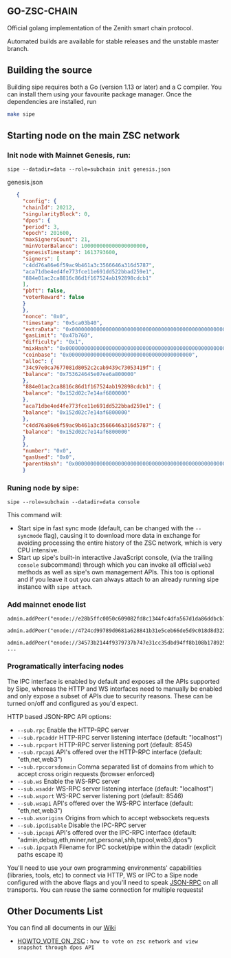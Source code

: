 ## GO-ZSC-CHAIN

Official golang implementation of the Zenith smart chain protocol.

Automated builds are available for stable releases and the unstable master branch.

## Building the source

Building sipe requires both a Go (version 1.13 or later) and a C compiler.
You can install them using your favourite package manager.
Once the dependencies are installed, run
```bash
make sipe
```

## Starting node on the main ZSC network

### Init node with Mainnet Genesis, run:
``` 
sipe --datadir=data --role=subchain init genesis.json
```

genesis.json
   ```json
      {
        "config": {
        "chainId": 20212,
        "singularityBlock": 0,
        "dpos": {
        "period": 3,
        "epoch": 201600,
        "maxSignersCount": 21,
        "minVoterBalance": 100000000000000000000,
        "genesisTimestamp": 1613793600,
        "signers": [
        "c4dd76a86e6f59ac9b461a3c3566646a316d5787",
        "aca71dbe4ed4fe773fce11e691dd522bbad259e1",
        "884e01ac2ca8816c86d1f167524ab192898cdcb1"
        ],
        "pbft": false,
        "voterReward": false
        }
        },
        "nonce": "0x0",
        "timestamp": "0x5ca03b40",
        "extraData": "0x00000000000000000000000000000000000000000000000000000000000000000000000000000000000000000000000000000000000000000000000000000000000000000000000000000000000000000000000000000000000000000000000000",
        "gasLimit": "0x47b760",
        "difficulty": "0x1",
        "mixHash": "0x0000000000000000000000000000000000000000000000000000000000000000",
        "coinbase": "0x0000000000000000000000000000000000000000",
        "alloc": {
        "34c97e0ca7677081d8052c2cab9439c73053419f": {
        "balance": "0x753624645e07ee6a800000"
        },
        "884e01ac2ca8816c86d1f167524ab192898cdcb1": {
        "balance": "0x152d02c7e14af6800000"
        },
        "aca71dbe4ed4fe773fce11e691dd522bbad259e1": {
        "balance": "0x152d02c7e14af6800000"
        },
        "c4dd76a86e6f59ac9b461a3c3566646a316d5787": {
        "balance": "0x152d02c7e14af6800000"
        }
        },
        "number": "0x0",
        "gasUsed": "0x0",
        "parentHash": "0x0000000000000000000000000000000000000000000000000000000000000000"
        }
   ```

### Runing node by sipe:
```shell
sipe --role=subchain --datadir=data console
```  

This command will:

* Start sipe in fast sync mode (default, can be changed with the `--syncmode` flag), causing it to
  download more data in exchange for avoiding processing the entire history of the ZSC network,
  which is very CPU intensive.
* Start up sipe's built-in interactive JavaScript console,
  (via the trailing `console` subcommand) through which you can invoke all official `web3` methods
  as well as sipe's own management APIs.
  This too is optional and if you leave it out you can always attach to an already running sipe instance
  with `sipe attach`.

### Add mainnet enode list
```shell
admin.addPeer("enode://e28b5ffc0050c609082fd8c1344fc4dfa567d1da86ddbcb72c82ac16a5524031830afe1a9c049ba229cf71f16f0adb21412f1500c2f7b6e2915ffbd09f821efc@47.242.249.245:30301")
   
admin.addPeer("enode://4724cd99789d0681a628841b31e5ceb66de5d9c018d8d322552e13c3c7987d3ebaa937c290b552351073b0da159dc395be7f9e4f5227ac87441895f0c19036a9@47.242.81.113:30301")
   
admin.addPeer("enode://34573b2144f9379737b747e31cc35dbd94ff8b108b1789253b60cf16a1cf7cca1bc4c53d21772311e7111625ebdf873635a0c06dcb4d83ee93b04a507dc787ff@8.210.253.177:30301")
...
```

### Programatically interfacing nodes

The IPC interface is enabled by default and exposes all the APIs supported by Sipe, whereas the HTTP
and WS interfaces need to manually be enabled and only expose a subset of APIs due to security reasons.
These can be turned on/off and configured as you'd expect.

HTTP based JSON-RPC API options:

* `--sub.rpc` Enable the HTTP-RPC server
* `--sub.rpcaddr` HTTP-RPC server listening interface (default: "localhost")
* `--sub.rpcport` HTTP-RPC server listening port (default: 8545)
* `--sub.rpcapi` API's offered over the HTTP-RPC interface (default: "eth,net,web3")
* `--sub.rpccorsdomain` Comma separated list of domains from which to accept cross origin requests (browser enforced)
* `--sub.ws` Enable the WS-RPC server
* `--sub.wsaddr` WS-RPC server listening interface (default: "localhost")
* `--sub.wsport` WS-RPC server listening port (default: 8546)
* `--sub.wsapi` API's offered over the WS-RPC interface (default: "eth,net,web3")
* `--sub.wsorigins` Origins from which to accept websockets requests
* `--sub.ipcdisable` Disable the IPC-RPC server
* `--sub.ipcapi` API's offered over the IPC-RPC interface (default: "admin,debug,eth,miner,net,personal,shh,txpool,web3,dpos")
* `--sub.ipcpath` Filename for IPC socket/pipe within the datadir (explicit paths escape it)

You'll need to use your own programming environments' capabilities (libraries, tools, etc) to connect
via HTTP, WS or IPC to a Sipe node configured with the above flags and you'll need to speak [JSON-RPC](http://www.jsonrpc.org/specification)
on all transports. You can reuse the same connection for multiple requests!

## Other Documents List

You can find all documents in our [Wiki](https://github.com/zsc-ZTChain/go-zsc-chain/wiki/)

* [HOWTO_VOTE_ON_ZSC](https://github.com/zsc-ZTChain/go-zsc-chain/wiki/HOW_TO_VOTE_ON_ZSC)  : `how to vote on zsc network and view snapshot through dpos API`
